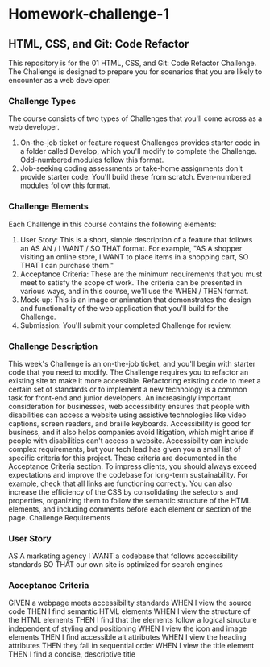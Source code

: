 # Homework-challenge-1

## HTML, CSS, and Git: Code Refactor
This repository is for the 01 HTML, CSS, and Git: Code Refactor Challenge. The Challenge is designed to prepare you for scenarios that you are likely to encounter as a web developer.

### Challenge Types
The course consists of two types of Challenges that you'll come across as a web developer.
1.	On-the-job ticket or feature request Challenges provides starter code in a folder called Develop, which you'll modify to complete the Challenge. Odd-numbered modules follow this format.
2.	Job-seeking coding assessments or take-home assignments don't provide starter code. You'll build these from scratch. Even-numbered modules follow this format.

### Challenge Elements
Each Challenge in this course contains the following elements:
1.	User Story: This is a short, simple description of a feature that follows an AS AN / I WANT / SO THAT format. For example, "AS A shopper visiting an online store, I WANT to place items in a shopping cart, SO THAT I can purchase them."
2.	Acceptance Criteria: These are the minimum requirements that you must meet to satisfy the scope of work. The criteria can be presented in various ways, and in this course, we'll use the WHEN / THEN format.
3.	Mock-up: This is an image or animation that demonstrates the design and functionality of the web application that you'll build for the Challenge.
4.	Submission: You'll submit your completed Challenge for review.

### Challenge Description
This week's Challenge is an on-the-job ticket, and you'll begin with starter code that you need to modify. The Challenge requires you to refactor an existing site to make it more accessible. Refactoring existing code to meet a certain set of standards or to implement a new technology is a common task for front-end and junior developers.
An increasingly important consideration for businesses, web accessibility ensures that people with disabilities can access a website using assistive technologies like video captions, screen readers, and braille keyboards. Accessibility is good for business, and it also helps companies avoid litigation, which might arise if people with disabilities can't access a website.
Accessibility can include complex requirements, but your tech lead has given you a small list of specific criteria for this project. These criteria are documented in the Acceptance Criteria section.
To impress clients, you should always exceed expectations and improve the codebase for long-term sustainability. For example, check that all links are functioning correctly. You can also increase the efficiency of the CSS by consolidating the selectors and properties, organizing them to follow the semantic structure of the HTML elements, and including comments before each element or section of the page.
Challenge Requirements

### User Story
AS A marketing agency I WANT a codebase that follows accessibility standards SO THAT our own site is optimized for search engines 
### Acceptance Criteria
GIVEN a webpage meets accessibility standards 
WHEN I view the source code THEN I find semantic HTML elements 
WHEN I view the structure of the HTML elements THEN I find that the elements follow a logical structure independent of styling and positioning 
WHEN I view the icon and image elements THEN I find accessible alt attributes 
WHEN I view the heading attributes THEN they fall in sequential order 
WHEN I view the title element THEN I find a concise, descriptive title 
